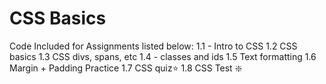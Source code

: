 # CSS Basics

Code Included for Assignments listed below:
1.1 - Intro to CSS
1.2 CSS basics
1.3 CSS divs, spans, etc
1.4 - classes and ids
1.5 Text formatting
1.6 Margin + Padding Practice
1.7 CSS quiz⭐️
1.8 CSS Test ❇️

